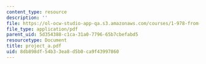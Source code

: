 ```yaml
---
content_type: resource
description: ''
file: https://ol-ocw-studio-app-qa.s3.amazonaws.com/courses/1-978-from-nano-to-macro-introduction-to-atomistic-modeling-techniques-january-iap-2007/8db898df54b33ea8d5b0ca9f43997860_project_a.pdf
file_type: application/pdf
parent_uid: 5d354388-c1ca-31a0-7796-65b7cbefabd5
resourcetype: Document
title: project_a.pdf
uid: 8db898df-54b3-3ea8-d5b0-ca9f43997860
---
```

